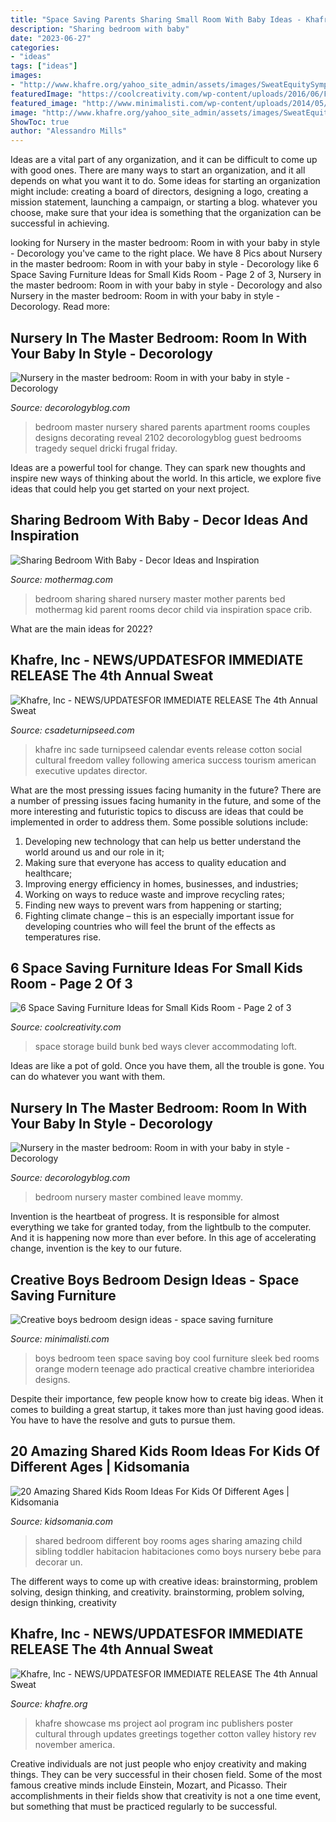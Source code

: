 ```yaml
---
title: "Space Saving Parents Sharing Small Room With Baby Ideas - Khafre Inc Sade Turnipseed Calendar Events Release Cotton Social Cultural Freedom Valley Following America Success Tourism American Executive Updates Director"
description: "Sharing bedroom with baby"
date: "2023-06-27"
categories:
- "ideas"
tags: ["ideas"]
images:
- "http://www.khafre.org/yahoo_site_admin/assets/images/SweatEquitySymposium_11x17poster_rev.273170753_std.jpg"
featuredImage: "https://coolcreativity.com/wp-content/uploads/2016/06/For-Accommodating-Two-Kids-in-One-Room-Build-a-Storage-Bed-and-Top-it-With-a-Loft-Bunk.jpg"
featured_image: "http://www.minimalisti.com/wp-content/uploads/2014/05/practical-space-saving-ideas-boys-bedroom-design.jpg"
image: "http://www.khafre.org/yahoo_site_admin/assets/images/SweatEquitySymposium_11x17poster_rev.273170753_std.jpg"
ShowToc: true
author: "Alessandro Mills"
---
```



Ideas are a vital part of any organization, and it can be difficult to come up with good ones. There are many ways to start an organization, and it all depends on what you want it to do. Some ideas for starting an organization might include: creating a board of directors, designing a logo, creating a mission statement, launching a campaign, or starting a blog. whatever you choose, make sure that your idea is something that the organization can be successful in achieving.

	

		
looking for Nursery in the master bedroom: Room in with your baby in style - Decorology you've came to the right place. We have 8 Pics about Nursery in the master bedroom: Room in with your baby in style - Decorology like 6 Space Saving Furniture Ideas for Small Kids Room - Page 2 of 3, Nursery in the master bedroom: Room in with your baby in style - Decorology and also Nursery in the master bedroom: Room in with your baby in style - Decorology. Read more:
		
    
## Nursery In The Master Bedroom: Room In With Your Baby In Style - Decorology

<img loading=lazy src="http://decorologyblog.com/wp-content/uploads/2016/05/DSC_0009_Fotor.jpg" onerror="this.onerror=null;this.src='https://tse2.mm.bing.net/th?id=OIP.94XF1y3wY8GPecD0LZmEdgHaEW&amp;pid=15.1';" alt="Nursery in the master bedroom: Room in with your baby in style - Decorology">

_Source: decorologyblog.com_

>bedroom master nursery shared parents apartment rooms couples designs decorating reveal 2102 decorologyblog guest bedrooms tragedy sequel dricki frugal friday. 

	

Ideas are a powerful tool for change. They can spark new thoughts and inspire new ways of thinking about the world. In this article, we explore five ideas that could help you get started on your next project.

    
## Sharing Bedroom With Baby - Decor Ideas And Inspiration

<img loading=lazy src="http://www.mothermag.com/wp-content/uploads/2014/08/Via-Mackapar-Blogspot1.jpg" onerror="this.onerror=null;this.src='https://tse4.mm.bing.net/th?id=OIP.ndFVtEBqsS1CR7goykby7AHaE8&amp;pid=15.1';" alt="Sharing Bedroom With Baby - Decor Ideas and Inspiration">

_Source: mothermag.com_

>bedroom sharing shared nursery master mother parents bed mothermag kid parent rooms decor child via inspiration space crib. 

	

What are the main ideas for 2022?
 

    
## Khafre, Inc - NEWS/UPDATES﻿FOR IMMEDIATE RELEASE The 4th Annual Sweat

<img loading=lazy src="http://www.csadeturnipseed.com/yahoo_site_admin/assets/images/Cotton_Sym_2014_WEB.299204831_std.jpg" onerror="this.onerror=null;this.src='https://tse4.mm.bing.net/th?id=OIP.I5a_Pa3hXSc_OFDYOvsQfAHaJl&amp;pid=15.1';" alt="Khafre, Inc - NEWS/UPDATES﻿FOR IMMEDIATE RELEASE The 4th Annual Sweat">

_Source: csadeturnipseed.com_

>khafre inc sade turnipseed calendar events release cotton social cultural freedom valley following america success tourism american executive updates director. 

	

What are the most pressing issues facing humanity in the future?
There are a number of pressing issues facing humanity in the future, and some of the more interesting and futuristic topics to discuss are ideas that could be implemented in order to address them. Some possible solutions include: 
1) Developing new technology that can help us better understand the world around us and our role in it; 
2) Making sure that everyone has access to quality education and healthcare; 
3) Improving energy efficiency in homes, businesses, and industries; 
4) Working on ways to reduce waste and improve recycling rates; 
5) Finding new ways to prevent wars from happening or starting; 
6) Fighting climate change – this is an especially important issue for developing countries who will feel the brunt of the effects as temperatures rise.

    
## 6 Space Saving Furniture Ideas For Small Kids Room - Page 2 Of 3

<img loading=lazy src="https://coolcreativity.com/wp-content/uploads/2016/06/For-Accommodating-Two-Kids-in-One-Room-Build-a-Storage-Bed-and-Top-it-With-a-Loft-Bunk.jpg" onerror="this.onerror=null;this.src='https://tse4.mm.bing.net/th?id=OIP.Lq3AMHdh2YRPhGa-hQv44wHaQd&amp;pid=15.1';" alt="6 Space Saving Furniture Ideas for Small Kids Room - Page 2 of 3">

_Source: coolcreativity.com_

>space storage build bunk bed ways clever accommodating loft. 

	

Ideas are like a pot of gold. Once you have them, all the trouble is gone. You can do whatever you want with them.

    
## Nursery In The Master Bedroom: Room In With Your Baby In Style - Decorology

<img loading=lazy src="http://decorologyblog.com/wp-content/uploads/2016/05/nursery-in-bedroom-luxury-design-with-master-bedroom-and-nursery-combined-july-design-shuffles-blog-53393.jpg" onerror="this.onerror=null;this.src='https://tse3.mm.bing.net/th?id=OIP.Ly1MhbvewUf4dMQ-G0GWQwHaE8&amp;pid=15.1';" alt="Nursery in the master bedroom: Room in with your baby in style - Decorology">

_Source: decorologyblog.com_

>bedroom nursery master combined leave mommy. 

	

Invention is the heartbeat of progress. It is responsible for almost everything we take for granted today, from the lightbulb to the computer. And it is happening now more than ever before. In this age of accelerating change, invention is the key to our future.

    
## Creative Boys Bedroom Design Ideas - Space Saving Furniture

<img loading=lazy src="http://www.minimalisti.com/wp-content/uploads/2014/05/practical-space-saving-ideas-boys-bedroom-design.jpg" onerror="this.onerror=null;this.src='https://tse3.mm.bing.net/th?id=OIP.9Zwd3Gk0I2EBWDU4xY_GcwEsEF&amp;pid=15.1';" alt="Creative boys bedroom design ideas - space saving furniture">

_Source: minimalisti.com_

>boys bedroom teen space saving boy cool furniture sleek bed rooms orange modern teenage ado practical creative chambre interioridea designs. 

	

Despite their importance, few people know how to create big ideas. When it comes to building a great startup, it takes more than just having good ideas. You have to have the resolve and guts to pursue them.

    
## 20 Amazing Shared Kids Room Ideas For Kids Of Different Ages | Kidsomania

<img loading=lazy src="http://www.kidsomania.com/photos/20-amazing-shared-kids-room-ideas-for-kids-of-different-ages-6.jpg" onerror="this.onerror=null;this.src='https://tse2.mm.bing.net/th?id=OIP.PFqdYrDrfk-8FVseIrWEqgHaGa&amp;pid=15.1';" alt="20 Amazing Shared Kids Room Ideas For Kids Of Different Ages | Kidsomania">

_Source: kidsomania.com_

>shared bedroom different boy rooms ages sharing amazing child sibling toddler habitacion habitaciones como boys nursery bebe para decorar un. 

	

The different ways to come up with creative ideas: brainstorming, problem solving, design thinking, and creativity.
brainstorming, problem solving, design thinking, creativity

    
## Khafre, Inc - NEWS/UPDATES﻿FOR IMMEDIATE RELEASE The 4th Annual Sweat

<img loading=lazy src="http://www.khafre.org/yahoo_site_admin/assets/images/SweatEquitySymposium_11x17poster_rev.273170753_std.jpg" onerror="this.onerror=null;this.src='https://tse3.mm.bing.net/th?id=OIP.8R6Axlz68WR3SwGYG6qGyAHaLc&amp;pid=15.1';" alt="Khafre, Inc - NEWS/UPDATES﻿FOR IMMEDIATE RELEASE The 4th Annual Sweat">

_Source: khafre.org_

>khafre showcase ms project aol program inc publishers poster cultural through updates greetings together cotton valley history rev november america. 

	

Creative individuals are not just people who enjoy creativity and making things. They can be very successful in their chosen field. Some of the most famous creative minds include Einstein, Mozart, and Picasso. Their accomplishments in their fields show that creativity is not a one time event, but something that must be practiced regularly to be successful.

